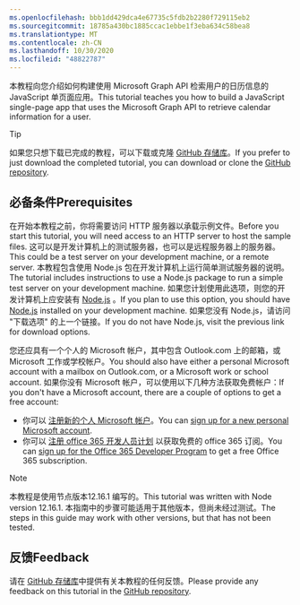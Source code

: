 ```yaml
---
ms.openlocfilehash: bbb1dd429dca4e67735c5fdb2b2280f729115eb2
ms.sourcegitcommit: 18785a430bc1885ccac1ebbe1f3eba634c58bea8
ms.translationtype: MT
ms.contentlocale: zh-CN
ms.lasthandoff: 10/30/2020
ms.locfileid: "48822787"
---
```

<!-- markdownlint-disable MD002 MD041 -->

<span data-ttu-id="b9fa0-101">本教程向您介绍如何构建使用 Microsoft Graph API 检索用户的日历信息的 JavaScript 单页面应用。</span><span class="sxs-lookup"><span data-stu-id="b9fa0-101">This tutorial teaches you how to build a JavaScript single-page app that uses the Microsoft Graph API to retrieve calendar information for a user.</span></span>

> [!TIP]
> <span data-ttu-id="b9fa0-102">如果您只想下载已完成的教程，可以下载或克隆 [GitHub 存储库](https://github.com/microsoftgraph/msgraph-training-javascriptspa)。</span><span class="sxs-lookup"><span data-stu-id="b9fa0-102">If you prefer to just download the completed tutorial, you can download or clone the [GitHub repository](https://github.com/microsoftgraph/msgraph-training-javascriptspa).</span></span>

## <a name="prerequisites"></a><span data-ttu-id="b9fa0-103">必备条件</span><span class="sxs-lookup"><span data-stu-id="b9fa0-103">Prerequisites</span></span>

<span data-ttu-id="b9fa0-104">在开始本教程之前，你将需要访问 HTTP 服务器以承载示例文件。</span><span class="sxs-lookup"><span data-stu-id="b9fa0-104">Before you start this tutorial, you will need access to an HTTP server to host the sample files.</span></span> <span data-ttu-id="b9fa0-105">这可以是开发计算机上的测试服务器，也可以是远程服务器上的服务器。</span><span class="sxs-lookup"><span data-stu-id="b9fa0-105">This could be a test server on your development machine, or a remote server.</span></span> <span data-ttu-id="b9fa0-106">本教程包含使用 Node.js 包在开发计算机上运行简单测试服务器的说明。</span><span class="sxs-lookup"><span data-stu-id="b9fa0-106">The tutorial includes instructions to use a Node.js package to run a simple test server on your development machine.</span></span> <span data-ttu-id="b9fa0-107">如果您计划使用此选项，则您的开发计算机上应安装有 [Node.js](https://nodejs.org) 。</span><span class="sxs-lookup"><span data-stu-id="b9fa0-107">If you plan to use this option, you should have [Node.js](https://nodejs.org) installed on your development machine.</span></span> <span data-ttu-id="b9fa0-108">如果您没有 Node.js，请访问 "下载选项" 的上一个链接。</span><span class="sxs-lookup"><span data-stu-id="b9fa0-108">If you do not have Node.js, visit the previous link for download options.</span></span>

<span data-ttu-id="b9fa0-109">您还应具有一个个人的 Microsoft 帐户，其中包含 Outlook.com 上的邮箱，或 Microsoft 工作或学校帐户。</span><span class="sxs-lookup"><span data-stu-id="b9fa0-109">You should also have either a personal Microsoft account with a mailbox on Outlook.com, or a Microsoft work or school account.</span></span> <span data-ttu-id="b9fa0-110">如果你没有 Microsoft 帐户，可以使用以下几种方法获取免费帐户：</span><span class="sxs-lookup"><span data-stu-id="b9fa0-110">If you don't have a Microsoft account, there are a couple of options to get a free account:</span></span>

- <span data-ttu-id="b9fa0-111">你可以 [注册新的个人 Microsoft 帐户](https://signup.live.com/signup?wa=wsignin1.0&rpsnv=12&ct=1454618383&rver=6.4.6456.0&wp=MBI_SSL_SHARED&wreply=https://mail.live.com/default.aspx&id=64855&cbcxt=mai&bk=1454618383&uiflavor=web&uaid=b213a65b4fdc484382b6622b3ecaa547&mkt=E-US&lc=1033&lic=1)。</span><span class="sxs-lookup"><span data-stu-id="b9fa0-111">You can [sign up for a new personal Microsoft account](https://signup.live.com/signup?wa=wsignin1.0&rpsnv=12&ct=1454618383&rver=6.4.6456.0&wp=MBI_SSL_SHARED&wreply=https://mail.live.com/default.aspx&id=64855&cbcxt=mai&bk=1454618383&uiflavor=web&uaid=b213a65b4fdc484382b6622b3ecaa547&mkt=E-US&lc=1033&lic=1).</span></span>
- <span data-ttu-id="b9fa0-112">你可以 [注册 office 365 开发人员计划](https://developer.microsoft.com/office/dev-program) 以获取免费的 office 365 订阅。</span><span class="sxs-lookup"><span data-stu-id="b9fa0-112">You can [sign up for the Office 365 Developer Program](https://developer.microsoft.com/office/dev-program) to get a free Office 365 subscription.</span></span>

> [!NOTE]
> <span data-ttu-id="b9fa0-113">本教程是使用节点版本12.16.1 编写的。</span><span class="sxs-lookup"><span data-stu-id="b9fa0-113">This tutorial was written with Node version 12.16.1.</span></span> <span data-ttu-id="b9fa0-114">本指南中的步骤可能适用于其他版本，但尚未经过测试。</span><span class="sxs-lookup"><span data-stu-id="b9fa0-114">The steps in this guide may work with other versions, but that has not been tested.</span></span>

## <a name="feedback"></a><span data-ttu-id="b9fa0-115">反馈</span><span class="sxs-lookup"><span data-stu-id="b9fa0-115">Feedback</span></span>

<span data-ttu-id="b9fa0-116">请在 [GitHub 存储库](https://github.com/microsoftgraph/msgraph-training-javascriptspa)中提供有关本教程的任何反馈。</span><span class="sxs-lookup"><span data-stu-id="b9fa0-116">Please provide any feedback on this tutorial in the [GitHub repository](https://github.com/microsoftgraph/msgraph-training-javascriptspa).</span></span>
